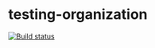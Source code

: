 # testing-organization

[![Build status](https://ci.appveyor.com/api/projects/status/9nhikdexmsgu93nh?svg=true)](https://ci.appveyor.com/project/s-tian-88/testing-organization)
